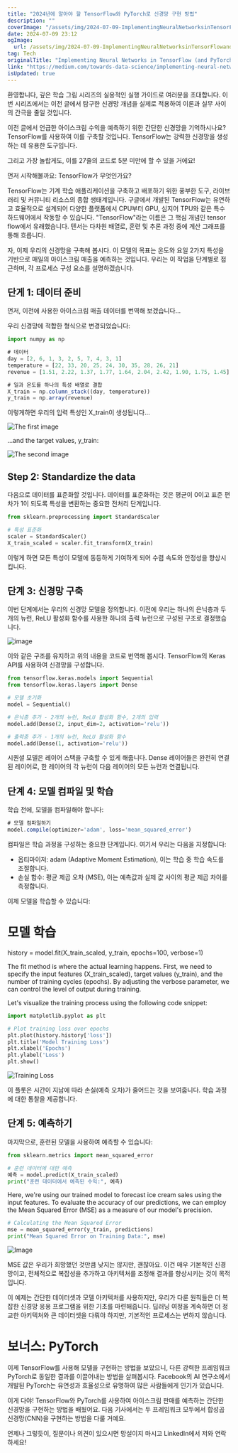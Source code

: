 ```yaml
---
title: "2024년에 알아야 할 TensorFlow와 PyTorch로 신경망 구현 방법"
description: ""
coverImage: "/assets/img/2024-07-09-ImplementingNeuralNetworksinTensorFlowandPyTorch_0.png"
date: 2024-07-09 23:12
ogImage: 
  url: /assets/img/2024-07-09-ImplementingNeuralNetworksinTensorFlowandPyTorch_0.png
tag: Tech
originalTitle: "Implementing Neural Networks in TensorFlow (and PyTorch)"
link: "https://medium.com/towards-data-science/implementing-neural-networks-in-tensorflow-and-pytorch-3c1f097e412a"
isUpdated: true
---
```






환영합니다, 깊은 학습 그림 시리즈의 실용적인 실행 가이드로 여러분을 초대합니다. 이번 시리즈에서는 이전 글에서 탐구한 신경망 개념을 실제로 적용하여 이론과 실무 사이의 간극을 줄일 것입니다.

이전 글에서 언급한 아이스크림 수익을 예측하기 위한 간단한 신경망을 기억하시나요? TensorFlow를 사용하여 이를 구축할 것입니다. TensorFlow는 강력한 신경망을 생성하는 데 유용한 도구입니다.

그리고 가장 놀랍게도, 이를 27줄의 코드로 5분 미만에 할 수 있을 거에요!

먼저 시작해볼까요: TensorFlow가 무엇인가요?

<div class="content-ad"></div>

TensorFlow는 기계 학습 애플리케이션을 구축하고 배포하기 위한 풍부한 도구, 라이브러리 및 커뮤니티 리소스의 종합 생태계입니다. 구글에서 개발된 TensorFlow는 유연하고 효율적으로 설계되어 다양한 플랫폼에서 CPU부터 GPU, 심지어 TPU와 같은 특수 하드웨어에서 작동할 수 있습니다. "TensorFlow"라는 이름은 그 핵심 개념인 tensor flow에서 유래했습니다. 텐서는 다차원 배열로, 훈련 및 추론 과정 중에 계산 그래프를 통해 흐릅니다.

자, 이제 우리의 신경망을 구축해 봅시다. 이 모델의 목표는 온도와 요일 2가지 특성을 기반으로 매일의 아이스크림 매출을 예측하는 것입니다. 우리는 이 작업을 단계별로 접근하며, 각 프로세스 구성 요소를 설명하겠습니다.

## 단게 1: 데이터 준비

먼저, 이전에 사용한 아이스크림 매출 데이터를 번역해 보겠습니다…

<div class="content-ad"></div>

우리 신경망에 적합한 형식으로 변경되었습니다:

```js
import numpy as np

# 데이터
day = [2, 6, 1, 3, 2, 5, 7, 4, 3, 1]
temperature = [22, 33, 20, 25, 24, 30, 35, 28, 26, 21]
revenue = [1.51, 2.22, 1.37, 1.77, 1.64, 2.04, 2.42, 1.90, 1.75, 1.45]

# 일과 온도를 하나의 특성 배열로 결합
X_train = np.column_stack((day, temperature))
y_train = np.array(revenue)
```

이렇게하면 우리의 입력 특성인 X_train이 생성됩니다…

<div class="content-ad"></div>


![The first image](/assets/img/2024-07-09-ImplementingNeuralNetworksinTensorFlowandPyTorch_1.png)

…and the target values, y_train:

![The second image](/assets/img/2024-07-09-ImplementingNeuralNetworksinTensorFlowandPyTorch_2.png)

## Step 2: Standardize the data


<div class="content-ad"></div>

다음으로 데이터를 표준화할 것입니다. 데이터를 표준화하는 것은 평균이 0이고 표준 편차가 1이 되도록 특성을 변환하는 중요한 전처리 단계입니다.

```python
from sklearn.preprocessing import StandardScaler

# 특성 표준화
scaler = StandardScaler()
X_train_scaled = scaler.fit_transform(X_train)
```

이렇게 하면 모든 특성이 모델에 동등하게 기여하게 되어 수렴 속도와 안정성을 향상시킵니다.

## 단계 3: 신경망 구축

<div class="content-ad"></div>

이번 단계에서는 우리의 신경망 모델을 정의합니다. 이전에 우리는 하나의 은닉층과 두 개의 뉴런, ReLU 활성화 함수를 사용한 하나의 출력 뉴런으로 구성된 구조로 결정했습니다.

![image](/assets/img/2024-07-09-ImplementingNeuralNetworksinTensorFlowandPyTorch_3.png)

이와 같은 구조를 유지하고 위의 내용을 코드로 번역해 봅시다. TensorFlow의 Keras API를 사용하여 신경망을 구성합니다.

```python
from tensorflow.keras.models import Sequential
from tensorflow.keras.layers import Dense

# 모델 초기화
model = Sequential()

# 은닉층 추가 - 2개의 뉴런, ReLU 활성화 함수, 2개의 입력
model.add(Dense(2, input_dim=2, activation='relu'))

# 출력층 추가 - 1개의 뉴런, ReLU 활성화 함수
model.add(Dense(1, activation='relu'))
```

<div class="content-ad"></div>

시퀀셜 모델은 레이어 스택을 구축할 수 있게 해줍니다. Dense 레이어들은 완전히 연결된 레이어로, 한 레이어의 각 뉴런이 다음 레이어의 모든 뉴런과 연결됩니다.

## 단계 4: 모델 컴파일 및 학습

학습 전에, 모델을 컴파일해야 합니다:

```js
# 모델 컴파일하기
model.compile(optimizer='adam', loss='mean_squared_error')
```

<div class="content-ad"></div>

컴파일은 학습 과정을 구성하는 중요한 단계입니다. 여기서 우리는 다음을 지정합니다:

- 옵티마이저: adam (Adaptive Moment Estimation), 이는 학습 중 학습 속도를 조절합니다.
- 손실 함수: 평균 제곱 오차 (MSE), 이는 예측값과 실제 값 사이의 평균 제곱 차이를 측정합니다.

이제 모델을 학습할 수 있습니다:


# 모델 학습
history = model.fit(X_train_scaled, y_train, epochs=100, verbose=1)


<div class="content-ad"></div>

The fit method is where the actual learning happens. First, we need to specify the input features (X_train_scaled), target values (y_train), and the number of training cycles (epochs). By adjusting the verbose parameter, we can control the level of output during training.

Let's visualize the training process using the following code snippet:

```python
import matplotlib.pyplot as plt

# Plot training loss over epochs
plt.plot(history.history['loss'])
plt.title('Model Training Loss')
plt.xlabel('Epochs')
plt.ylabel('Loss')
plt.show()
```

![Training Loss](/assets/img/2024-07-09-ImplementingNeuralNetworksinTensorFlowandPyTorch_4.png)

<div class="content-ad"></div>

이 플롯은 시간이 지남에 따라 손실(예측 오차)가 줄어드는 것을 보여줍니다. 학습 과정에 대한 통찰을 제공합니다.

## 단계 5: 예측하기

마지막으로, 훈련된 모델을 사용하여 예측할 수 있습니다:

```python
from sklearn.metrics import mean_squared_error

# 훈련 데이터에 대한 예측
예측 = model.predict(X_train_scaled)
print("훈련 데이터에서 예측된 수익:", 예측)
```

<div class="content-ad"></div>

Here, we're using our trained model to forecast ice cream sales using the input features. To evaluate the accuracy of our predictions, we can employ the Mean Squared Error (MSE) as a measure of our model's precision.

```python
# Calculating the Mean Squared Error
mse = mean_squared_error(y_train, predictions)
print("Mean Squared Error on Training Data:", mse)
```

![Image](/assets/img/2024-07-09-ImplementingNeuralNetworksinTensorFlowandPyTorch_6.png)

<div class="content-ad"></div>

MSE 값은 우리가 희망했던 것만큼 낮지는 않지만, 괜찮아요. 이건 매우 기본적인 신경망이고, 전체적으로 복잡성을 추가하고 아키텍처를 조정해 결과를 향상시키는 것이 목적입니다.

이 예제는 간단한 데이터셋과 모델 아키텍처를 사용하지만, 우리가 다룬 원칙들은 더 복잡한 신경망 응용 프로그램을 위한 기초를 마련해줍니다. 딥러닝 여정을 계속하면 더 정교한 아키텍처와 큰 데이터셋을 다뤄야 하지만, 기본적인 프로세스는 변하지 않습니다.

# 보너스: PyTorch

이제 TensorFlow를 사용해 모델을 구현하는 방법을 보았으니, 다른 강력한 프레임워크 PyTorch로 동일한 결과를 이끌어내는 방법을 살펴봅시다. Facebook의 AI 연구소에서 개발된 PyTorch는 유연성과 효율성으로 유명하여 많은 사람들에게 인기가 있습니다.

<div class="content-ad"></div>

이게 다야! TensorFlow와 PyTorch를 사용하여 아이스크림 판매를 예측하는 간단한 신경망을 구현하는 방법을 배웠어요. 다음 기사에서는 두 프레임워크 모두에서 합성곱 신경망(CNN)을 구현하는 방법을 다룰 거예요.

언제나 그렇듯이, 질문이나 의견이 있으시면 망설이지 마시고 LinkedIn에서 저와 연락하세요!